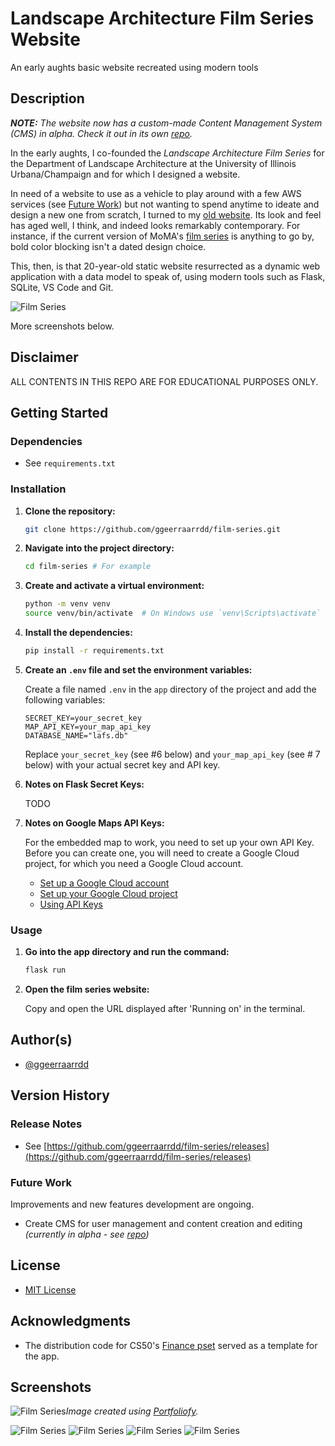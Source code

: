 # Landscape Architecture Film Series Website

An early aughts basic website recreated using modern tools

## Description

_**NOTE:** The website now has a custom-made Content Management System (CMS) in alpha. Check it out in its own [repo](https://github.com/ggeerraarrdd/lafs-cms)._

In the early aughts, I co-founded the _Landscape Architecture Film Series_ for the Department of Landscape Architecture at the University of Illinois Urbana/Champaign and for which I designed a website.

In need of a website to use as a vehicle to play around with a few AWS services (see [Future Work](#future-work)) but not wanting to spend anytime to ideate and design a new one from scratch, I turned to my [old website](https://web.archive.org/web/20040827234527/http://www.rehearsal.uiuc.edu/projects/filmseries/). Its look and feel has aged well, I think, and indeed looks remarkably contemporary. For instance, if the current version of MoMA's [film series](https://www.moma.org/calendar/film/) is anything to go by, bold color blocking isn't a dated design choice.

This, then, is that 20-year-old static website resurrected as a dynamic web application with a data model to speak of, using modern tools such as Flask, SQLite, VS Code and Git.

![Film Series](/docs/images/film-series1_2.jpg "Landscape Architecture Film Series")

More screenshots below.

## Disclaimer

ALL CONTENTS IN THIS REPO ARE FOR EDUCATIONAL PURPOSES ONLY.

## Getting Started

### Dependencies

* See `requirements.txt`

### Installation

1. **Clone the repository:**

    ```bash
    git clone https://github.com/ggeerraarrdd/film-series.git
    ```

2. **Navigate into the project directory:**

    ```bash
    cd film-series # For example
    ```

3. **Create and activate a virtual environment:**

    ```bash
    python -m venv venv
    source venv/bin/activate  # On Windows use `venv\Scripts\activate`
    ```

4. **Install the dependencies:**

    ```bash
    pip install -r requirements.txt
    ```

5. **Create an `.env` file and set the environment variables:**

    Create a file named `.env` in the `app` directory of the project and add the following variables:

    ```properties
    SECRET_KEY=your_secret_key
    MAP_API_KEY=your_map_api_key
    DATABASE_NAME="lafs.db"
    ```

    Replace `your_secret_key` (see #6 below) and `your_map_api_key` (see # 7 below) with your actual secret key and API key.

6. **Notes on Flask Secret Keys:**

    TODO

7. **Notes on Google Maps API Keys:**

    For the embedded map to work, you need to set up your own API Key. Before you can create one, you will need to create a Google Cloud project, for which you need a Google Cloud account.

    * [Set up a Google Cloud account](https://cloud.google.com)
    * [Set up your Google Cloud project](https://developers.google.com/maps/documentation/javascript/cloud-setup)
    * [Using API Keys](https://developers.google.com/maps/documentation/javascript/get-api-key)

### Usage

1. **Go into the app directory and run the command:**

    ```bash
    flask run
    ```

2. **Open the film series website:**

    Copy and open the URL displayed after 'Running on' in the terminal.

## Author(s)

* [@ggeerraarrdd](https://github.com/ggeerraarrdd/)

## Version History

### Release Notes

* See [https://github.com/ggeerraarrdd/film-series/releases](https://github.com/ggeerraarrdd/film-series/releases)

### Future Work

Improvements and new features development are ongoing.

* Create CMS for user management and content creation and editing _(currently in alpha - see [repo](https://github.com/ggeerraarrdd/lafs-cms))_

## License

* [MIT License](https://github.com/ggeerraarrdd/film-series/blob/main/LICENSE)

## Acknowledgments

* The distribution code for CS50's [Finance pset](https://cs50.harvard.edu/x/2023/psets/9/finance/) served as a template for the app.

## Screenshots

![Film Series](/docs/images/film-series0_2.png "Landscape Architecture Film Series")_Image created using [Portfoliofy](https://github.com/ggeerraarrdd/portfoliofy)._

![Film Series](/docs/images/film-series2_2.jpg "Landscape Architecture Film Series")
![Film Series](/docs/images/film-series3_2.jpg "Landscape Architecture Film Series")
![Film Series](/docs/images/film-series4_2.png "Landscape Architecture Film Series")
![Film Series](/docs/images/film-series5_2.png "Landscape Architecture Film Series")
